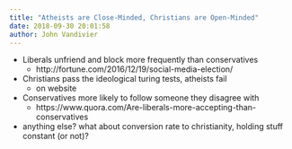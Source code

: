 ```yaml
---
title: "Atheists are Close-Minded, Christians are Open-Minded"
date: 2018-09-30 20:01:58
author: John Vandivier
---
```




<!-- wp:list -->
<ul><li>Liberals unfriend and block more frequently than conservatives<ul><li>http://fortune.com/2016/12/19/social-media-election/</li></ul></li><li>Christians pass the ideological turing tests, atheists fail<ul><li>on website</li></ul></li><li>Conservatives more likely to follow someone they disagree with<ul><li>https://www.quora.com/Are-liberals-more-accepting-than-conservatives</li></ul></li><li>anything else? what about conversion rate to christianity, holding stuff constant (or not)?</li></ul>
<!-- /wp:list -->